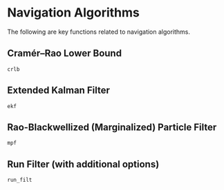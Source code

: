 # Navigation Algorithms

The following are key functions related to navigation algorithms.

## Cramér–Rao Lower Bound

```@docs
crlb
```

## Extended Kalman Filter

```@docs
ekf
```

## Rao-Blackwellized (Marginalized) Particle Filter

```@docs
mpf
```

## Run Filter (with additional options)

```@docs
run_filt
```
